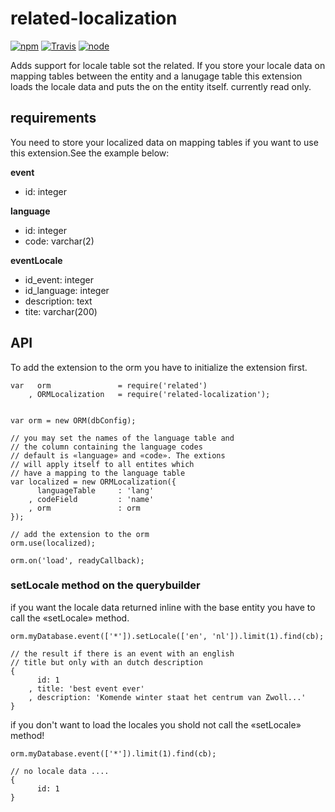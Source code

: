 # related-localization

[![npm](https://img.shields.io/npm/dm/related-localization.svg?style=flat-square)](https://www.npmjs.com/package/related-localization)
[![Travis](https://img.shields.io/travis/eventEmitter/related-localization.svg?style=flat-square)](https://travis-ci.org/eventEmitter/related-localization)
[![node](https://img.shields.io/node/v/related-localization.svg?style=flat-square)](https://nodejs.org/)

Adds support for locale table sot the related. If you store your locale data on mapping tables between the entity and a 
lanugage table this extension loads the locale data and puts the on the entity itself. currently read only.



## requirements

You need to store your localized data on mapping tables if you want to use this extension.See the example below:

**event**

- id: integer


**language**

- id: integer
- code: varchar(2)


**eventLocale**

- id_event: integer
- id_language: integer
- description: text
- tite: varchar(200)


## API


To add the extension to the orm you have to initialize the extension first.
    
    var   orm               = require('related')
        , ORMLocalization   = require('related-localization');


    var orm = new ORM(dbConfig);

    // you may set the names of the language table and 
    // the column containing the language codes
    // default is «language» and «code». The extions 
    // will apply itself to all entites which 
    // have a mapping to the language table
    var localized = new ORMLocalization({
          languageTable     : 'lang'
        , codeField         : 'name'
        , orm               : orm
    });

    // add the extension to the orm
    orm.use(localized);

    orm.on('load', readyCallback);



### setLocale method on the querybuilder

if you want the locale data returned inline with the base entity you have to call the «setLocale» method.
    
    orm.myDatabase.event(['*']).setLocale(['en', 'nl']).limit(1).find(cb);

    // the result if there is an event with an english 
    // title but only with an dutch description
    {
          id: 1
        , title: 'best event ever'
        , description: 'Komende winter staat het centrum van Zwoll...'
    }


if you don't want to load the locales you shold not call the «setLocale» method!

    orm.myDatabase.event(['*']).limit(1).find(cb);

    // no locale data ....
    {
          id: 1
    }
